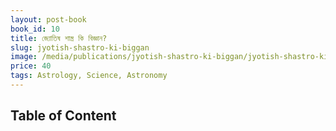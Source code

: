 ```yaml
---
layout: post-book
book_id: 10
title: জ্যোতিষ শাস্ত্র কি বিজ্ঞান?
slug: jyotish-shastro-ki-biggan
image: /media/publications/jyotish-shastro-ki-biggan/jyotish-shastro-ki-biggyan-cover.jpg
price: 40
tags: Astrology, Science, Astronomy
---
```

## Table of Content
